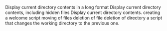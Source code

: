 Display current directory contents in a long format
Display current directory contents, including hidden files 
Display current directory contents.
creating a welcome script
moving of files
deletion of file
deletion of directory
a script that changes the working directory to the previous one.
